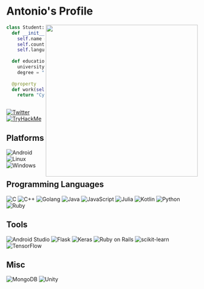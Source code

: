 # Antonio's Profile

<img align="right" width="400" src="https://c.tenor.com/Bl1eewa5-lcAAAAC/lana-del-rey-hi.gif" />

```python
class Student:
  def __init__(self):
    self.name = "Antônio"
    self.country = "Brazil"
    self.languages = ["PT-BR", "EN", "ES"]
  
  def education(self):
    university = "Universidade Federal de Pernambuco",
    degree = "Bachelor's"
  
  @property
  def work(self):
    return "Cyber Security"
    
```
[![Twitter](https://img.shields.io/static/v1?style=for-the-badge&message=Twitter&color=1da1f2&logo=Twitter&label=&logoColor=FFFFFF)](https://twitter.com/_aplneto)
[![TryHackMe](https://img.shields.io/static/v1?style=for-the-badge&message=TryHackMe&color=212C42&logo=TryHackMe&label=&logoColor=FFFFFF)](https://tryhackme.com/p/apln2)

## Platforms
![Android](https://img.shields.io/static/v1?style=for-the-badge&message=Android&color=3DDC84&logo=Android&logoColor=FFFFFF&label=)
![Linux](https://img.shields.io/static/v1?style=for-the-badge&message=Linux&color=FCC624&logo=Linux&logoColor=FFFFFF&label=)
![Windows](https://img.shields.io/static/v1?style=for-the-badge&message=Windows&color=0078D6&logo=Windows&logoColor=FFFFFF&label=)

## Programming Languages
![C](https://img.shields.io/static/v1?style=for-the-badge&message=C&color=A8B9CC&logo=C&logoColor=FFFFFF&label=)
![C++](https://img.shields.io/static/v1?style=for-the-badge&message=C%2B%2B&color=00599C&logo=C%2B%2B&logoColor=FFFFFF&label=)
![Golang](https://img.shields.io/static/v1?style=for-the-badge&message=Golang&color=00ADD8&logo=Go&logoColor=FFFFFF&label=)
![Java](https://img.shields.io/static/v1?style=for-the-badge&message=Java&color=007396&logo=Java&logoColor=FFFFFF&label=)
![JavaScript](https://img.shields.io/static/v1?style=for-the-badge&message=JavaScript&color=F7DF1E&logo=JavaScript&logoColor=FFFFFF&label=)
![Julia](https://img.shields.io/static/v1?style=for-the-badge&message=Julia&color=9558B2&logo=Julia&logoColor=FFFFFF&label=)
![Kotlin](https://img.shields.io/static/v1?style=for-the-badge&message=Kotlin&color=7F52FF&logo=Kotlin&logoColor=FFFFFF&label=)
![Python](https://img.shields.io/static/v1?style=for-the-badge&message=Python&color=3776ab&logo=Python&label=&logoColor=FFFFFF)
![Ruby](https://img.shields.io/static/v1?style=for-the-badge&message=Ruby&color=CC342D&logo=Ruby&logoColor=FFFFFF&label=)

## Tools

![Android Studio](https://img.shields.io/static/v1?style=for-the-badge&message=Android+Studio&color=3DDC84&logo=Android+Studio&logoColor=FFFFFF&label=)
![Flask](https://img.shields.io/static/v1?style=for-the-badge&message=Flask&color=000000&logo=Flask&logoColor=FFFFFF&label=)
![Keras](https://img.shields.io/static/v1?style=for-the-badge&message=Keras&color=D00000&logo=Keras&logoColor=FFFFFF&label=)
![Ruby on Rails](https://img.shields.io/static/v1?style=for-the-badge&message=Ruby+on+Rails&color=CC0000&logo=Ruby+on+Rails&logoColor=FFFFFF&label=)
![scikit-learn](https://img.shields.io/static/v1?style=for-the-badge&message=scikit-learn&color=F7931E&logo=scikit-learn&logoColor=FFFFFF&label=)
![TensorFlow](https://img.shields.io/static/v1?style=for-the-badge&message=TensorFlow&color=FF6F00&logo=TensorFlow&logoColor=FFFFFF&label=)

## Misc

![MongoDB](https://img.shields.io/static/v1?style=for-the-badge&message=MongoDB&color=47A248&logo=MongoDB&logoColor=FFFFFF&label=)
![Unity](https://img.shields.io/static/v1?style=for-the-badge&message=Unity&color=FFFFFF&logo=Unity&logoColor=000000&label=)

